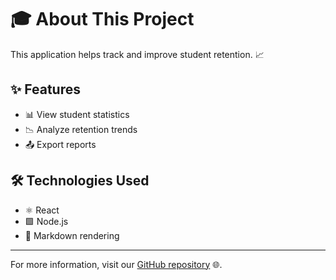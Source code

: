 # 🎓 About This Project

This application helps track and improve student retention. 📈

## ✨ Features

- 📊 View student statistics
- 📉 Analyze retention trends
- 📤 Export reports

## 🛠️ Technologies Used

- ⚛️ React
- 🟩 Node.js
- 📝 Markdown rendering

---

For more information, visit our [GitHub repository](https://github.com/your-repo) 🌐.
